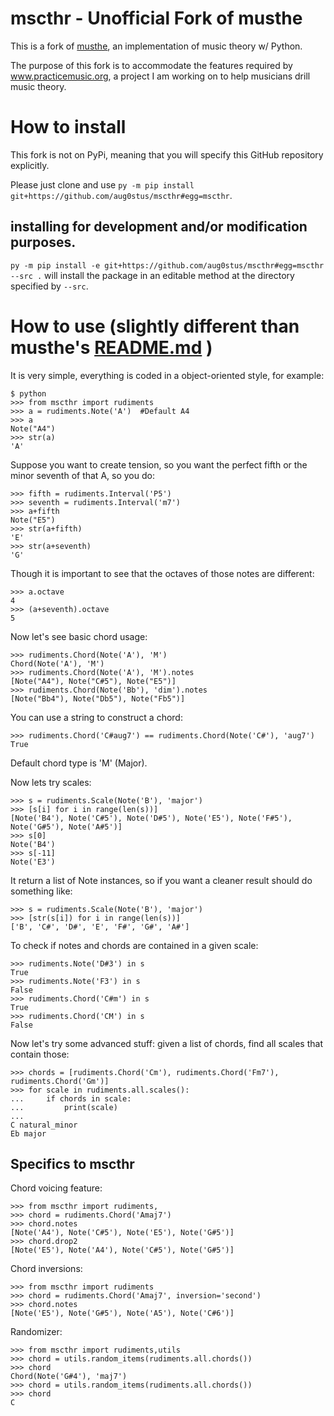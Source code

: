 # mscthr - Unofficial Fork of musthe

This is a fork of [musthe](https://github.com/gciruelos/musthe), an implementation of music theory w/ Python.

The purpose of this fork is to accommodate the features required by www.practicemusic.org, a project I am working on to help musicians drill music theory.

# How to install

This fork is not on PyPi, meaning that you will specify this GitHub repository explicitly.

Please just clone and use `py -m pip install git+https://github.com/aug0stus/mscthr#egg=mscthr`.

## installing for development and/or modification purposes.

`py -m pip install -e git+https://github.com/aug0stus/mscthr#egg=mscthr --src .` will install the package in an editable method at the directory specified by `--src`.

# How to use (slightly different than musthe's [README.md](https://github.com/gciruelos/musthe/blob/master/README.md) )


It is very simple, everything is coded in a object-oriented style, for example:

    $ python
    >>> from mscthr import rudiments
    >>> a = rudiments.Note('A')  #Default A4
    >>> a
    Note("A4")
    >>> str(a)
    'A'


Suppose you want to create tension, so you want the perfect fifth or the minor seventh of that A, so you do:

    >>> fifth = rudiments.Interval('P5')
    >>> seventh = rudiments.Interval('m7')
    >>> a+fifth
    Note("E5")
    >>> str(a+fifth)
    'E'
    >>> str(a+seventh)
    'G'

Though it is important to see that the octaves of those notes are different:

    >>> a.octave
    4
    >>> (a+seventh).octave
    5

Now let's see basic chord usage:

	>>> rudiments.Chord(Note('A'), 'M')
	Chord(Note('A'), 'M')
	>>> rudiments.Chord(Note('A'), 'M').notes
	[Note("A4"), Note("C#5"), Note("E5")]
	>>> rudiments.Chord(Note('Bb'), 'dim').notes
	[Note("Bb4"), Note("Db5"), Note("Fb5")]

You can use a string to construct a chord:

    >>> rudiments.Chord('C#aug7') == rudiments.Chord(Note('C#'), 'aug7')
    True

Default chord type is 'M' (Major).

Now lets try scales:

    >>> s = rudiments.Scale(Note('B'), 'major')
    >>> [s[i] for i in range(len(s))]
    [Note('B4'), Note('C#5'), Note('D#5'), Note('E5'), Note('F#5'), Note('G#5'), Note('A#5')]
    >>> s[0]
    Note('B4')
    >>> s[-11]
    Note('E3')

It return a list of Note instances, so if you want a cleaner result should do something like:

    >>> s = rudiments.Scale(Note('B'), 'major')
    >>> [str(s[i]) for i in range(len(s))]
    ['B', 'C#', 'D#', 'E', 'F#', 'G#', 'A#']

To check if notes and chords are contained in a given scale:

    >>> rudiments.Note('D#3') in s
    True
    >>> rudiments.Note('F3') in s
    False
    >>> rudiments.Chord('C#m') in s
    True
    >>> rudiments.Chord('CM') in s
    False

Now let's try some advanced stuff: given a list of chords, find all scales that contain those:

    >>> chords = [rudiments.Chord('Cm'), rudiments.Chord('Fm7'), rudiments.Chord('Gm')]
    >>> for scale in rudiments.all.scales():
    ...     if chords in scale:
    ...         print(scale)
    ...
    C natural_minor
    Eb major

## Specifics to mscthr

Chord voicing feature:

	>>> from mscthr import rudiments,
	>>> chord = rudiments.Chord('Amaj7')
	>>> chord.notes
	[Note('A4'), Note('C#5'), Note('E5'), Note('G#5')]
	>>> chord.drop2
	[Note('E5'), Note('A4'), Note('C#5'), Note('G#5')]

Chord inversions:

	>>> from mscthr import rudiments
	>>> chord = rudiments.Chord('Amaj7', inversion='second')
	>>> chord.notes
	[Note('E5'), Note('G#5'), Note('A5'), Note('C#6')]

Randomizer:

	>>> from mscthr import rudiments,utils
	>>> chord = utils.random_items(rudiments.all.chords())
	>>> chord
	Chord(Note('G#4'), 'maj7')
	>>> chord = utils.random_items(rudiments.all.chords())
	>>> chord
	C

